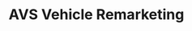---
title: "AVS Vehicle Remarketing"
url: /kirkby-lonsdale/avs-vehicle-remarketing/
shop: Autohaus
---